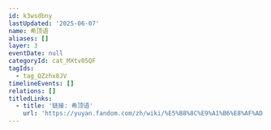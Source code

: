 ```yaml
---
id: k3wsdbny
lastUpdated: '2025-06-07'
name: 希顶语
aliases: []
layer: 3
eventDate: null
categoryId: cat_MXtv05QF
tagIds:
  - tag_QZzhx8JV
timelineEvents: []
relations: []
titledLinks:
  - title: '链接: 希顶语'
    url: 'https://yuyan.fandom.com/zh/wiki/%E5%B8%8C%E9%A1%B6%E8%AF%AD'
---
```


